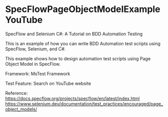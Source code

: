 # SpecFlowPageObjectModelExampleYouTube
SpecFlow and Selenium C#: A Tutorial on BDD Automation Testing

This is an example of how you can write BDD Automation test scripts using SpecFlow, Selenium, and C#.

This example shows how to design automation test scripts using Page Object Model in SpecFlow.

Framework: MsTest Framework

Test Feature: Search on YouTube website

Reference: https://docs.specflow.org/projects/specflow/en/latest/index.html
https://www.selenium.dev/documentation/test_practices/encouraged/page_object_models/

